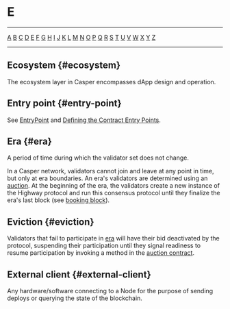 # E

---

[A](/glossary/A.md) [B](/glossary/B.md) [C](/glossary/C.md) [D](/glossary/D.md) [E](/glossary/E.md) [F](/glossary/F.md) [G](/glossary/G.md) [H](/glossary/H.md) [I](/glossary/I.md) [J](/glossary/J.md) [K](/glossary/K.md) [L](/glossary/L.md) [M](/glossary/M.md) [N](/glossary/N.md) [O](/glossary/O.md) [P](/glossary/P.md) [Q](/glossary/Q.md) [R](/glossary/R.md) [S](/glossary/S.md) [T](/glossary/T.md) [U](/glossary/U.md) [V](/glossary/V.md) [W](/glossary/W.md) [X](/glossary/X.md) [Y](/glossary/Y.md) [Z](/glossary/Z.md)

---

## Ecosystem {#ecosystem}

The ecosystem layer in Casper encompasses dApp design and operation.

## Entry point {#entry-point}

See [EntryPoint](/dapp-dev-guide/sdkspec/types_chain/#entrypoint) and [Defining the Contract Entry Points](/dapp-dev-guide/writing-contracts/rust-contracts/#step-4-defining-the-contract-entry-points).

## Era {#era}

A period of time during which the validator set does not change.

In a Casper network, validators cannot join and leave at any point in time, but only at era boundaries. An era's validators are determined using an [auction](/glossary/A.md#auction). At the beginning of the era, the validators create a new instance of the Highway protocol and run this consensus protocol until they finalize the era's last block (see [booking block](/glossary/B.md#booking-block)).

## Eviction {#eviction}

Validators that fail to participate in [era](/glossary/E.md#era) will have their bid deactivated by the protocol, suspending their participation until they signal readiness to resume participation by invoking a method in the [auction contract](/glossary/A.md#auction-contract).

## External client {#external-client}

Any hardware/software connecting to a Node for the purpose of sending deploys or querying the state of the blockchain.
